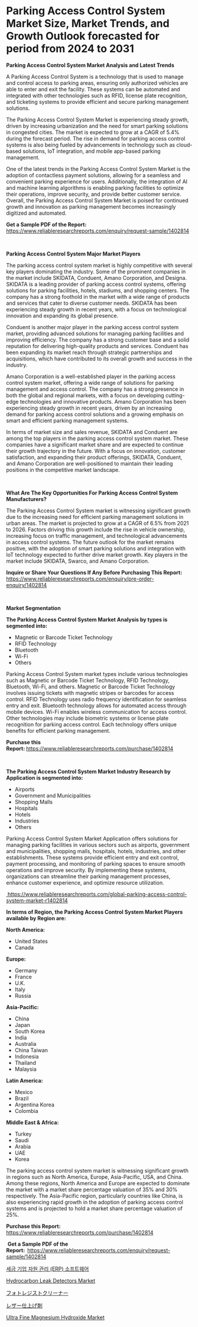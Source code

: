 <p><h1>Parking Access Control System Market Size, Market Trends, and Growth Outlook forecasted for period from 2024 to 2031</h1></p><p><strong>Parking Access Control System Market Analysis and Latest Trends</strong></p>
<p><p>A Parking Access Control System is a technology that is used to manage and control access to parking areas, ensuring only authorized vehicles are able to enter and exit the facility. These systems can be automated and integrated with other technologies such as RFID, license plate recognition, and ticketing systems to provide efficient and secure parking management solutions.</p><p>The Parking Access Control System Market is experiencing steady growth, driven by increasing urbanization and the need for smart parking solutions in congested cities. The market is expected to grow at a CAGR of 5.4% during the forecast period. The rise in demand for parking access control systems is also being fueled by advancements in technology such as cloud-based solutions, IoT integration, and mobile app-based parking management.</p><p>One of the latest trends in the Parking Access Control System Market is the adoption of contactless payment solutions, allowing for a seamless and convenient parking experience for users. Additionally, the integration of AI and machine learning algorithms is enabling parking facilities to optimize their operations, improve security, and provide better customer service. Overall, the Parking Access Control System Market is poised for continued growth and innovation as parking management becomes increasingly digitized and automated.</p></p>
<p><strong>Get a Sample PDF of the Report:&nbsp;</strong> <a href="https://www.reliableresearchreports.com/enquiry/request-sample/1402814">https://www.reliableresearchreports.com/enquiry/request-sample/1402814</a></p>
<p>&nbsp;</p>
<p><strong>Parking Access Control System Major Market Players</strong></p>
<p><p>The parking access control system market is highly competitive with several key players dominating the industry. Some of the prominent companies in the market include SKIDATA, Conduent, Amano Corporation, and Designa. SKIDATA is a leading provider of parking access control systems, offering solutions for parking facilities, hotels, stadiums, and shopping centers. The company has a strong foothold in the market with a wide range of products and services that cater to diverse customer needs. SKIDATA has been experiencing steady growth in recent years, with a focus on technological innovation and expanding its global presence.</p><p>Conduent is another major player in the parking access control system market, providing advanced solutions for managing parking facilities and improving efficiency. The company has a strong customer base and a solid reputation for delivering high-quality products and services. Conduent has been expanding its market reach through strategic partnerships and acquisitions, which have contributed to its overall growth and success in the industry.</p><p>Amano Corporation is a well-established player in the parking access control system market, offering a wide range of solutions for parking management and access control. The company has a strong presence in both the global and regional markets, with a focus on developing cutting-edge technologies and innovative products. Amano Corporation has been experiencing steady growth in recent years, driven by an increasing demand for parking access control solutions and a growing emphasis on smart and efficient parking management systems.</p><p>In terms of market size and sales revenue, SKIDATA and Conduent are among the top players in the parking access control system market. These companies have a significant market share and are expected to continue their growth trajectory in the future. With a focus on innovation, customer satisfaction, and expanding their product offerings, SKIDATA, Conduent, and Amano Corporation are well-positioned to maintain their leading positions in the competitive market landscape.</p></p>
<p>&nbsp;</p>
<p><strong>What Are The Key Opportunities For Parking Access Control System Manufacturers?</strong></p>
<p><p>The Parking Access Control System market is witnessing significant growth due to the increasing need for efficient parking management solutions in urban areas. The market is projected to grow at a CAGR of 6.5% from 2021 to 2026. Factors driving this growth include the rise in vehicle ownership, increasing focus on traffic management, and technological advancements in access control systems. The future outlook for the market remains positive, with the adoption of smart parking solutions and integration with IoT technology expected to further drive market growth. Key players in the market include SKIDATA, Swarco, and Amano Corporation.</p></p>
<p><strong>Inquire or Share Your Questions If Any Before Purchasing This Report:</strong> <a href="https://www.reliableresearchreports.com/enquiry/pre-order-enquiry/1402814">https://www.reliableresearchreports.com/enquiry/pre-order-enquiry/1402814</a></p>
<p>&nbsp;</p>
<p><strong>Market Segmentation</strong></p>
<p><strong>The Parking Access Control System Market Analysis by types is segmented into:</strong></p>
<p><ul><li>Magnetic or Barcode Ticket Technology</li><li>RFID Technology</li><li>Bluetooth</li><li>Wi-Fi</li><li>Others</li></ul></p>
<p><p>Parking Access Control System market types include various technologies such as Magnetic or Barcode Ticket Technology, RFID Technology, Bluetooth, Wi-Fi, and others. Magnetic or Barcode Ticket Technology involves issuing tickets with magnetic stripes or barcodes for access control. RFID Technology uses radio frequency identification for seamless entry and exit. Bluetooth technology allows for automated access through mobile devices. Wi-Fi enables wireless communication for access control. Other technologies may include biometric systems or license plate recognition for parking access control. Each technology offers unique benefits for efficient parking management.</p></p>
<p><strong>Purchase this Report:&nbsp;</strong><a href="https://www.reliableresearchreports.com/purchase/1402814">https://www.reliableresearchreports.com/purchase/1402814</a></p>
<p>&nbsp;</p>
<p><strong>The Parking Access Control System Market Industry Research by Application is segmented into:</strong></p>
<p><ul><li>Airports</li><li>Government and Municipalities</li><li>Shopping Malls</li><li>Hospitals</li><li>Hotels</li><li>Industries</li><li>Others</li></ul></p>
<p><p>Parking Access Control System Market Application offers solutions for managing parking facilities in various sectors such as airports, government and municipalities, shopping malls, hospitals, hotels, industries, and other establishments. These systems provide efficient entry and exit control, payment processing, and monitoring of parking spaces to ensure smooth operations and improve security. By implementing these systems, organizations can streamline their parking management processes, enhance customer experience, and optimize resource utilization.</p></p>
<p><a href="https://www.reliableresearchreports.com/global-parking-access-control-system-market-r1402814">&nbsp;https://www.reliableresearchreports.com/global-parking-access-control-system-market-r1402814</a></p>
<p><strong>In terms of Region, the Parking Access Control System Market Players available by Region are:</strong></p>
<p>
    <p> <strong> North America: </strong>
        <ul>
            <li>United States</li>
            <li>Canada</li>
        </ul>
        </p> 
    <p> <strong> Europe: </strong>
        <ul>
            <li>Germany</li>
            <li>France</li>
            <li>U.K.</li>
            <li>Italy</li>
            <li>Russia</li>
        </ul>
        </p> 
    <p> <strong> Asia-Pacific: </strong>
        <ul>
            <li>China</li>
            <li>Japan</li>
            <li>South Korea</li>
            <li>India</li>
            <li>Australia</li>
            <li>China Taiwan</li>
            <li>Indonesia</li>
            <li>Thailand</li>
            <li>Malaysia</li>
        </ul>
        </p> 
    <p> <strong> Latin America: </strong>
        <ul>
            <li>Mexico</li>
            <li>Brazil</li>
            <li>Argentina Korea</li>
            <li>Colombia</li>
        </ul>
        </p> 
    <p> <strong> Middle East & Africa: </strong>
        <ul>
            <li>Turkey</li>
            <li>Saudi</li>
            <li>Arabia</li>
            <li>UAE</li>
            <li>Korea</li>
        </ul>
    </p>
    </p>
<p><p>The parking access control system market is witnessing significant growth in regions such as North America, Europe, Asia-Pacific, USA, and China. Among these regions, North America and Europe are expected to dominate the market with a market share percentage valuation of 35% and 30% respectively. The Asia-Pacific region, particularly countries like China, is also experiencing rapid growth in the adoption of parking access control systems and is projected to hold a market share percentage valuation of 25%.</p></p>
<p><strong>Purchase this Report: </strong><a href="https://www.reliableresearchreports.com/purchase/1402814">https://www.reliableresearchreports.com/purchase/1402814</a></p>
<p>&nbsp;<strong>Get a Sample PDF of the Report:&nbsp;&nbsp;</strong><a href="https://www.reliableresearchreports.com/enquiry/request-sample/1402814">https://www.reliableresearchreports.com/enquiry/request-sample/1402814</a></p>
<p><strong></strong></p>
<p><p><a href="https://github.com/Evans21Bill/Market-Research-Report-List-1/blob/main/8108010111034.md">세금 기업 자원 관리 (ERP) 소프트웨어</a></p><p><a href="https://github.com/LitzyGulgowski2023/Market-Research-Report-List-1/blob/main/hydrocarbon-leak-detectors-market.md">Hydrocarbon Leak Detectors Market</a></p><p><a href="https://github.com/oqoeusbvpadwjs08/Market-Research-Report-List-2/blob/main/3329292114134.md">フォトレジストクリーナー</a></p><p><a href="https://github.com/AaronVargas43/Market-Research-Report-List-2/blob/main/9300489114135.md">レザー仕上げ剤</a></p><p><a href="https://github.com/CliffMedina6/Market-Research-Report-List-5/blob/main/ultra-fine-magnesium-hydroxide-market.md">Ultra Fine Magnesium Hydroxide Market</a></p></p>
